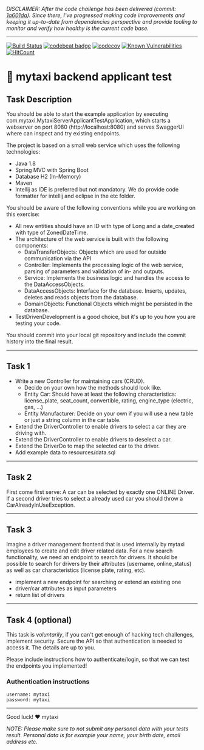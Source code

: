 _DISCLAIMER: After the code challenge has been delivered (commit: [1a601da](https://github.com/gandrade/assessment/commit/1a601da205e7cce74f55294ad3b193bcd5b28430)).
Since there, I've progressed making code improvements and keeping it up-to-date from dependencies perspective and provide tooling to monitor and verify how healthy is the current code base._

---

[![Build Status](https://travis-ci.org/gandrade/assessment.svg?branch=master)](https://travis-ci.org/gandrade/assessment) [![codebeat badge](https://codebeat.co/badges/fe97ba25-408a-4042-86a2-08ed20c8e44d)](https://codebeat.co/projects/github-com-gandrade-assessment-master) [![codecov](https://codecov.io/gh/gandrade/assessment/branch/master/graph/badge.svg)](https://codecov.io/gh/gandrade/assessment) [![Known Vulnerabilities](https://snyk.io/test/github/gandrade/assessment/badge.svg)](https://snyk.io/test/github/gandrade/assessment) [![HitCount](http://hits.dwyl.io/gandrade/assessment.svg)](http://hits.dwyl.io/gandrade/assessment)


# :oncoming_taxi: mytaxi backend applicant test

## Task Description
You should be able to start the example application by executing com.mytaxi.MytaxiServerApplicantTestApplication, which starts a webserver on port 8080 (http://localhost:8080) and serves SwaggerUI where can inspect and try existing endpoints.

The project is based on a small web service which uses the following technologies:

* Java 1.8
* Spring MVC with Spring Boot
* Database H2 (In-Memory)
* Maven
* Intellij as IDE is preferred but not mandatory. We do provide code formatter for intellij and eclipse in the etc folder.


You should be aware of the following conventions while you are working on this exercise:

 * All new entities should have an ID with type of Long and a date_created with type of ZonedDateTime.
 * The architecture of the web service is built with the following components:
 	* DataTransferObjects: Objects which are used for outside communication via the API
   * Controller: Implements the processing logic of the web service, parsing of parameters and validation of in- and outputs.
   * Service: Implements the business logic and handles the access to the DataAccessObjects.
   * DataAccessObjects: Interface for the database. Inserts, updates, deletes and reads objects from the database.
   * DomainObjects: Functional Objects which might be persisted in the database.
 * TestDrivenDevelopment is a good choice, but it's up to you how you are testing your code.

You should commit into your local git repository and include the commit history into the final result.

---


## Task 1
 * Write a new Controller for maintaining cars (CRUD).
   * Decide on your own how the methods should look like.
   * Entity Car: Should have at least the following characteristics: license_plate, seat_count, convertible, rating, engine_type (electric, gas, ...)
   * Entity Manufacturer: Decide on your own if you will use a new table or just a string column in the car table.
 * Extend the DriverController to enable drivers to select a car they are driving with.
 * Extend the DriverController to enable drivers to deselect a car.
 * Extend the DriverDo to map the selected car to the driver.
 * Add example data to resources/data.sql

---


## Task 2
First come first serve: A car can be selected by exactly one ONLINE Driver. If a second driver tries to select a already used car you should throw a CarAlreadyInUseException.

---


## Task 3
Imagine a driver management frontend that is used internally by mytaxi employees to create and edit driver related data. For a new search functionality, we need an endpoint to search for drivers. It should be possible to search for drivers by their attributes (username, online_status) as well as car characteristics (license plate, rating, etc).

* implement a new endpoint for searching or extend an existing one
* driver/car attributes as input parameters
* return list of drivers

---


## Task 4 (optional)
This task is _voluntarily_, if you can't get enough of hacking tech challenges, implement security.
Secure the API so that authentication is needed to access it. The details are up to you.

Please include instructions how to authenticate/login, so that we can test the endpoints you implemented!

### Authentication instructions

```
username: mytaxi
password: mytaxi
```

---


Good luck!
❤️ mytaxi



_NOTE: Please make sure to not submit any personal data with your tests result. Personal data is for example your name, your birth date, email address etc._
